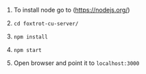 1) To install node go to (https://nodejs.org/)

2) `cd foxtrot-cu-server/`

3) `npm install`

4) `npm start`

5) Open browser and point it to `localhost:3000`
